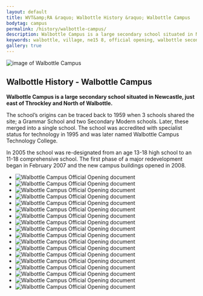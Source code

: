 ```yaml
---
layout: default
title: WVT&amp;RA &raquo; Walbottle History &raquo; Walbottle Campus
bodytag: campus
permalink: /history/walbottle-campus/
description: Walbottle Campus is a large secondary school situated in Newcastle, just east of Throckley and north of Walbottle. The school’s origins can be traced back to 1959.
keywords: walbottle, village, ne15 8, official opening, walbottle secondary school, walbottle campus
gallery: true
---
```

<div class="container-fluid">
	<div class="row">
		<div class="mastImg">
			<img src="/assets/images/masthead-historyCampus.jpg" class="img-responsive" alt="image of Walbottle Campus"/>
		</div>
	</div>
</div>
<div class="container-fluid historyBG"> <!-- container-fluid -->
	<div class="row"> <!-- row -->
		<div class="col-sm-1 col-xs-0"></div>
		<div class="col-sm-10 col-xs-12 mainPanel"> <!-- mainPanel -->
			<div class="row"> <!-- row -->
				<div class="col-xs-12">
					<h2>Walbottle History - Walbottle Campus</h2>
				</div>
				<div class="col-lg-12 col-md-12 col-sm-12 col-xs-12">
			  		<p><strong>Walbottle Campus is a large secondary school situated in Newcastle, just east of Throckley and North of Walbottle.</strong></p>
					<p>The school’s origins can be traced back to 1959 when 3 schools shared the site; a Grammar School and two Secondary Modern schools. Later, these merged into a single school. The school was accredited with specialist status for technology in 1995 and was later named Walbottle Campus Technology College.</p>
					<p>In 2005 the school was re-designated from an age 13-18 high school to an 11-18 comprehensive school. The first phase of a major redevelopment began in February 2007 and the new campus buildings opened in 2008.</p>
				</div>
				<div class="col-lg-12 col-md-12 col-sm-12 col-xs-12"> <!-- feature slider -->
                	<div class="demo hasActive">
                    	<ul id="imageGallery" class="gallery list-unstyled">
							<li data-thumb="/assets/images/Walbottle-Campus-Official-Opening-1960_0001.jpg" data-src="/assets/images/Walbottle-Campus-Official-Opening-1960_0001.jpg"><img src="/assets/images/Walbottle-Campus-Official-Opening-1960_0001.jpg"  alt="Walbottle Campus Official Opening document" class="img-responsive" /></li>
							<li data-thumb="/assets/images/Walbottle-Campus-Official-Opening-1960_0002.jpg" data-src="/assets/images/Walbottle-Campus-Official-Opening-1960_0002.jpg"><img src="/assets/images/Walbottle-Campus-Official-Opening-1960_0002.jpg"  alt="Walbottle Campus Official Opening document" class="img-responsive" /></li>
							<li data-thumb="/assets/images/Walbottle-Campus-Official-Opening-1960_0003.jpg" data-src="/assets/images/Walbottle-Campus-Official-Opening-1960_0003.jpg"><img src="/assets/images/Walbottle-Campus-Official-Opening-1960_0003.jpg"  alt="Walbottle Campus Official Opening document" class="img-responsive" /></li>
							<li data-thumb="/assets/images/Walbottle-Campus-Official-Opening-1960_0004.jpg" data-src="/assets/images/Walbottle-Campus-Official-Opening-1960_0004.jpg"><img src="/assets/images/Walbottle-Campus-Official-Opening-1960_0004.jpg"  alt="Walbottle Campus Official Opening document" class="img-responsive" /></li>
							<li data-thumb="/assets/images/Walbottle-Campus-Official-Opening-1960_0005.jpg" data-src="/assets/images/Walbottle-Campus-Official-Opening-1960_0005.jpg"><img src="/assets/images/Walbottle-Campus-Official-Opening-1960_0005.jpg"  alt="Walbottle Campus Official Opening document" class="img-responsive" /></li>
							<li data-thumb="/assets/images/Walbottle-Campus-Official-Opening-1960_0006.jpg" data-src="/assets/images/Walbottle-Campus-Official-Opening-1960_0006.jpg"><img src="/assets/images/Walbottle-Campus-Official-Opening-1960_0006.jpg"  alt="Walbottle Campus Official Opening document" class="img-responsive" /></li>
							<li data-thumb="/assets/images/Walbottle-Campus-Official-Opening-1960_0007.jpg" data-src="/assets/images/Walbottle-Campus-Official-Opening-1960_0007.jpg"><img src="/assets/images/Walbottle-Campus-Official-Opening-1960_0007.jpg"  alt="Walbottle Campus Official Opening document" class="img-responsive" /></li>
							<li data-thumb="/assets/images/Walbottle-Campus-Official-Opening-1960_0008.jpg" data-src="/assets/images/Walbottle-Campus-Official-Opening-1960_0008.jpg"><img src="/assets/images/Walbottle-Campus-Official-Opening-1960_0008.jpg"  alt="Walbottle Campus Official Opening document" class="img-responsive" /></li>
							<li data-thumb="/assets/images/Walbottle-Campus-Official-Opening-1960_0009.jpg" data-src="/assets/images/Walbottle-Campus-Official-Opening-1960_0009.jpg"><img src="/assets/images/Walbottle-Campus-Official-Opening-1960_0009.jpg"  alt="Walbottle Campus Official Opening document" class="img-responsive" /></li>
							<li data-thumb="/assets/images/Walbottle-Campus-Official-Opening-1960_0010.jpg" data-src="/assets/images/Walbottle-Campus-Official-Opening-1960_0010.jpg"><img src="/assets/images/Walbottle-Campus-Official-Opening-1960_0010.jpg"  alt="Walbottle Campus Official Opening document" class="img-responsive" /></li>
							<li data-thumb="/assets/images/Walbottle-Campus-Official-Opening-1960_0011.jpg" data-src="/assets/images/Walbottle-Campus-Official-Opening-1960_0011.jpg"><img src="/assets/images/Walbottle-Campus-Official-Opening-1960_0011.jpg"  alt="Walbottle Campus Official Opening document" class="img-responsive" /></li>
							<li data-thumb="/assets/images/Walbottle-Campus-Official-Opening-1960_0012.jpg" data-src="/assets/images/Walbottle-Campus-Official-Opening-1960_0012.jpg"><img src="/assets/images/Walbottle-Campus-Official-Opening-1960_0012.jpg"  alt="Walbottle Campus Official Opening document" class="img-responsive" /></li>
							<li data-thumb="/assets/images/Walbottle-Campus-Official-Opening-1960_0013.jpg" data-src="/assets/images/Walbottle-Campus-Official-Opening-1960_0013.jpg"><img src="/assets/images/Walbottle-Campus-Official-Opening-1960_0013.jpg"  alt="Walbottle Campus Official Opening document" class="img-responsive" /></li>
							<li data-thumb="/assets/images/Walbottle-Campus-Official-Opening-1960_0014.jpg" data-src="/assets/images/Walbottle-Campus-Official-Opening-1960_0014.jpg"><img src="/assets/images/Walbottle-Campus-Official-Opening-1960_0014.jpg"  alt="Walbottle Campus Official Opening document" class="img-responsive" /></li>
							<li data-thumb="/assets/images/Walbottle-Campus-Official-Opening-1960_0015.jpg" data-src="/assets/images/Walbottle-Campus-Official-Opening-1960_0015.jpg"><img src="/assets/images/Walbottle-Campus-Official-Opening-1960_0015.jpg"  alt="Walbottle Campus Official Opening document" class="img-responsive" /></li>
							<li data-thumb="/assets/images/Walbottle-Campus-Official-Opening-1960_0016.jpg" data-src="/assets/images/Walbottle-Campus-Official-Opening-1960_0016.jpg"><img src="/assets/images/Walbottle-Campus-Official-Opening-1960_0016.jpg"  alt="Walbottle Campus Official Opening document" class="img-responsive" /></li>
							<li data-thumb="/assets/images/Walbottle-Campus-Official-Opening-1960_0017.jpg" data-src="/assets/images/Walbottle-Campus-Official-Opening-1960_0017.jpg"><img src="/assets/images/Walbottle-Campus-Official-Opening-1960_0017.jpg"  alt="Walbottle Campus Official Opening document" class="img-responsive" /></li>
							<li data-thumb="/assets/images/Walbottle-Campus-Official-Opening-1960_0018.jpg" data-src="/assets/images/Walbottle-Campus-Official-Opening-1960_0018.jpg"><img src="/assets/images/Walbottle-Campus-Official-Opening-1960_0018.jpg"  alt="Walbottle Campus Official Opening document" class="img-responsive" /></li>
						</ul>
					</div>
				</div><!-- feature slider -->
			</div><!-- /row -->
		</div> <!-- /mainPanel -->
		<div class="col-sm-1 col-xs-0"></div>
	</div> <!-- /row -->
</div> <!-- /container-fluid -->
